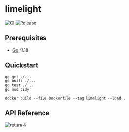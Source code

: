 # limelight

[![CI](https://github.com/acchiao/limelight/actions/workflows/ci.yml/badge.svg)](https://github.com/acchiao/limelight/actions/workflows/ci.yml)
[![Release](https://github.com/acchiao/limelight/actions/workflows/release.yml/badge.svg)](https://github.com/acchiao/limelight/actions/workflows/release.yml)

## Prerequisites

- [Go] ^1.18

[go]: https://go.dev/

## Quickstart

```shell
go get ./...
go build ./...
go test ./...
go mod tidy

docker build --file Dockerfile --tag limelight --load .
```

## API Reference

![return 4](https://www.explainxkcd.com/wiki/images/f/fe/random_number.png)
